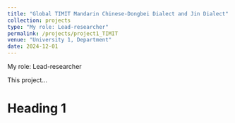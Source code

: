 ```yaml
---
title: "Global TIMIT Mandarin Chinese-Dongbei Dialect and Jin Dialect"
collection: projects
type: "My role: Lead-researcher"
permalink: /projects/project1_TIMIT
venue: "University 1, Department"
date: 2024-12-01
---
```


My role: Lead-researcher

This project...

Heading 1
======


